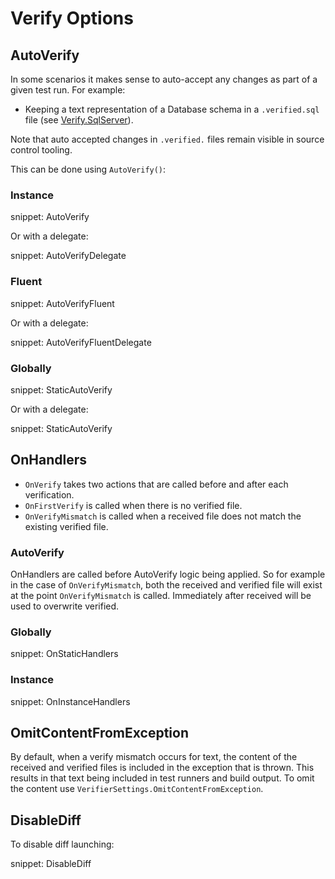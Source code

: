 # Verify Options


## AutoVerify

In some scenarios it makes sense to auto-accept any changes as part of a given test run. For example:

 * Keeping a text representation of a Database schema in a `.verified.sql` file (see [Verify.SqlServer](https://github.com/VerifyTests/Verify.SqlServer)).

Note that auto accepted changes in `.verified.` files remain visible in source control tooling.

This can be done using `AutoVerify()`:


### Instance

snippet: AutoVerify

Or with a delegate:

snippet: AutoVerifyDelegate


### Fluent

snippet: AutoVerifyFluent

Or with a delegate:

snippet: AutoVerifyFluentDelegate


### Globally

snippet: StaticAutoVerify

Or with a delegate:

snippet: StaticAutoVerify


## OnHandlers

 * `OnVerify` takes two actions that are called before and after each verification.
 * `OnFirstVerify` is called when there is no verified file.
 * `OnVerifyMismatch` is called when a received file does not match the existing verified file.


### AutoVerify

OnHandlers are called before AutoVerify logic being applied. So for example in the case of `OnVerifyMismatch`, both the received and verified file will exist at the point `OnVerifyMismatch` is called. Immediately after received will be used to overwrite verified.



### Globally

snippet: OnStaticHandlers


### Instance

snippet: OnInstanceHandlers


## OmitContentFromException

By default, when a verify mismatch occurs for text, the content of the received and verified files is included in the exception that is thrown. This results in that text being included in test runners and build output. To omit the content use `VerifierSettings.OmitContentFromException`.


## DisableDiff

To disable diff launching:

snippet: DisableDiff